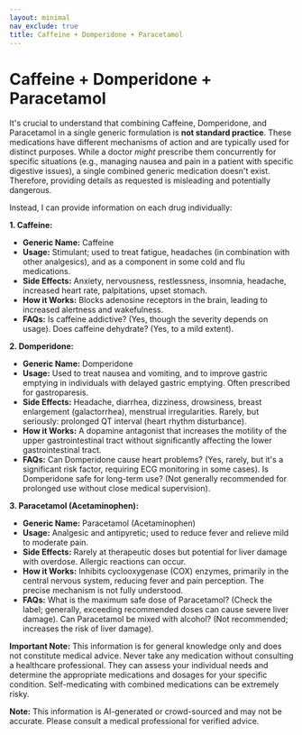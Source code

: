 ```yaml
---
layout: minimal
nav_exclude: true
title: Caffeine + Domperidone + Paracetamol
---
```


# Caffeine + Domperidone + Paracetamol

It's crucial to understand that combining Caffeine, Domperidone, and Paracetamol in a single generic formulation is **not standard practice**.  These medications have different mechanisms of action and are typically used for distinct purposes.  While a doctor *might* prescribe them concurrently for specific situations (e.g., managing nausea and pain in a patient with specific digestive issues), a single combined generic medication doesn't exist.  Therefore, providing details as requested is misleading and potentially dangerous.

Instead, I can provide information on each drug individually:


**1. Caffeine:**

* **Generic Name:** Caffeine
* **Usage:**  Stimulant; used to treat fatigue, headaches (in combination with other analgesics), and as a component in some cold and flu medications.
* **Side Effects:**  Anxiety, nervousness, restlessness, insomnia, headache, increased heart rate, palpitations, upset stomach.
* **How it Works:** Blocks adenosine receptors in the brain, leading to increased alertness and wakefulness.
* **FAQs:** Is caffeine addictive? (Yes, though the severity depends on usage). Does caffeine dehydrate? (Yes, to a mild extent).


**2. Domperidone:**

* **Generic Name:** Domperidone
* **Usage:**  Used to treat nausea and vomiting, and to improve gastric emptying in individuals with delayed gastric emptying.  Often prescribed for gastroparesis.
* **Side Effects:**  Headache, diarrhea, dizziness, drowsiness, breast enlargement (galactorrhea), menstrual irregularities.  Rarely, but seriously:  prolonged QT interval (heart rhythm disturbance).
* **How it Works:**  A dopamine antagonist that increases the motility of the upper gastrointestinal tract without significantly affecting the lower gastrointestinal tract.
* **FAQs:** Can Domperidone cause heart problems? (Yes, rarely, but it's a significant risk factor, requiring ECG monitoring in some cases). Is Domperidone safe for long-term use? (Not generally recommended for prolonged use without close medical supervision).


**3. Paracetamol (Acetaminophen):**

* **Generic Name:** Paracetamol (Acetaminophen)
* **Usage:** Analgesic and antipyretic; used to reduce fever and relieve mild to moderate pain.
* **Side Effects:**  Rarely at therapeutic doses but potential for liver damage with overdose. Allergic reactions can occur.
* **How it Works:**  Inhibits cyclooxygenase (COX) enzymes, primarily in the central nervous system, reducing fever and pain perception.  The precise mechanism is not fully understood.
* **FAQs:** What is the maximum safe dose of Paracetamol? (Check the label; generally, exceeding recommended doses can cause severe liver damage).  Can Paracetamol be mixed with alcohol? (Not recommended; increases the risk of liver damage).



**Important Note:**  This information is for general knowledge only and does not constitute medical advice.  Never take any medication without consulting a healthcare professional.  They can assess your individual needs and determine the appropriate medications and dosages for your specific condition.  Self-medicating with combined medications can be extremely risky.


**Note:** This information is AI-generated or crowd-sourced and may not be accurate. Please consult a medical professional for verified advice.